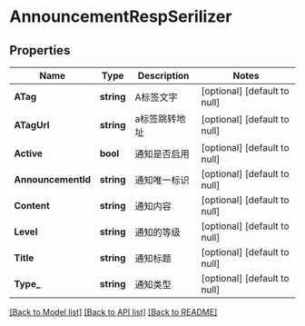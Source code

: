 # AnnouncementRespSerilizer

## Properties
Name | Type | Description | Notes
------------ | ------------- | ------------- | -------------
**ATag** | **string** | A标签文字 | [optional] [default to null]
**ATagUrl** | **string** | a标签跳转地址 | [optional] [default to null]
**Active** | **bool** | 通知是否启用 | [optional] [default to null]
**AnnouncementId** | **string** | 通知唯一标识 | [optional] [default to null]
**Content** | **string** | 通知内容 | [optional] [default to null]
**Level** | **string** | 通知的等级 | [optional] [default to null]
**Title** | **string** | 通知标题 | [optional] [default to null]
**Type_** | **string** | 通知类型 | [optional] [default to null]

[[Back to Model list]](../README.md#documentation-for-models) [[Back to API list]](../README.md#documentation-for-api-endpoints) [[Back to README]](../README.md)


